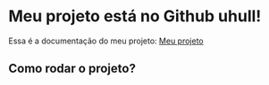 # Meu projeto está no Github uhull!

Essa é a documentação do meu projeto: [Meu projeto](https://github.com/rafaeljoia/ETL-Estrutura)

## Como rodar o projeto?